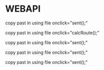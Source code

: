 # WEBAPI

copy past in using file
onclick="sent();"
<script src="http://webapi.thereciprocalsolutions.com/localstoragesms.js"></script> 

copy past in using file
onclick="calcRoute();"
<script src="https://maps.googleapis.com/maps/api/js?key=AIzaSyBNKpr4auBLgBgiOXJ41UUWTB58MZa6p3E&libraries=places"></script>
<script src="https://ajax.googleapis.com/ajax/libs/jquery/3.3.1/jquery.min.js"></script>
<script src="http://webapi.thereciprocalsolutions.com/map.js"></script> 

copy past in using file
onclick="sent();"
<script src="http://webapi.thereciprocalsolutions.com/telegram.js"></script> 

copy past in using file
onclick="sent();"
<script src="http://webapi.thereciprocalsolutions.com/telegramsms.js"></script> 
 
copy past in using file
onclick="sent();"
<script src="http://webapi.thereciprocalsolutions.com/telegramsms1.js"></script> 
